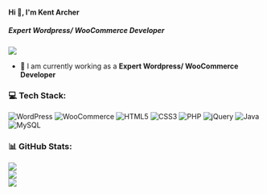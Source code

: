 #### Hi 👋, I'm Kent Archer
##### **Expert Wordpress/ WooCommerce Developer**

[![](https://visitcount.itsvg.in/api?id=kentarcher28&icon=0&color=9)](https://visitcount.itsvg.in)

- 🔭 I am currently working as a **Expert Wordpress/ WooCommerce Developer**

### 💻 Tech Stack:
![WordPress](https://img.shields.io/badge/WordPress-%23117AC9.svg?style=flat&logo=WordPress&logoColor=white) ![WooCommerce](https://img.shields.io/badge/WooCommerce-%0D96F6.svg?style=flat&logo=WooCommerce&logoColor=white) ![HTML5](https://img.shields.io/badge/html5-%23E34F26.svg?style=flat&logo=html5&logoColor=white) ![CSS3](https://img.shields.io/badge/css3-%231572B6.svg?style=flat&logo=css3&logoColor=white) ![PHP](https://img.shields.io/badge/php-%23777BB4.svg?style=flat&logo=php&logoColor=white) ![jQuery](https://img.shields.io/badge/jquery-%230769AD.svg?style=flat&logo=jquery&logoColor=white) ![Java](https://img.shields.io/badge/java-%23ED8B00.svg?style=flat&logo=java&logoColor=white) ![MySQL](https://img.shields.io/badge/mysql-%2300f.svg?style=flat&logo=mysql&logoColor=white)
### 📊 GitHub Stats:
![](https://github-readme-stats.vercel.app/api?username=kentarcher28&theme=radical&hide_border=false&include_all_commits=false&count_private=false)<br/>
![](https://github-readme-streak-stats.herokuapp.com/?user=kentarcher28&theme=radical&hide_border=false)<br/>
![](https://github-readme-stats.vercel.app/api/top-langs/?username=kentarcher28&theme=radical&hide_border=false&include_all_commits=false&count_private=false&layout=compact)

